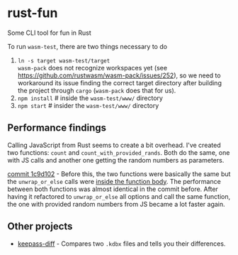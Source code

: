 # rust-fun

Some CLI tool for fun in Rust

To run `wasm-test`, there are two things necessary to do

1. `ln -s target wasm-test/target`<br/>
   `wasm-pack` does not recognize workspaces yet (see https://github.com/rustwasm/wasm-pack/issues/252), so we need to workaround its issue finding the correct target directory after building the project through `cargo` (`wasm-pack` does that for us).
2. `npm install` # inside the `wasm-test/www/` directory
3. `npm start` # insider the `wasm-test/www/` directory

## Performance findings

Calling JavaScript from Rust seems to create a bit overhead. I've created two functions: `count` and `count_with_provided_rands`. Both do the same, one with JS calls and another one getting the random numbers as parameters.

[commit 1c9d102](https://github.com/Narigo/rust-fun/blob/1c9d1028bf25757fb35d9ae35db4bb1106a5d8a9/wasm-test/src/lib.rs#L80-L86) - Before this, the two functions were basically the same but the `unwrap_or_else` calls were [inside the function body](https://github.com/Narigo/rust-fun/blob/0329188748c031b075b6799e885864b75f247da6/wasm-test/src/lib.rs#L80-L98). The performance between both functions was almost identical in the commit before. After having it refactored to `unwrap_or_else` all options and call the same function, the one with provided random numbers from JS became a lot faster again.

## Other projects

- [keepass-diff](https://github.com/Narigo/keepass-diff) - Compares two `.kdbx` files and tells you their differences.
